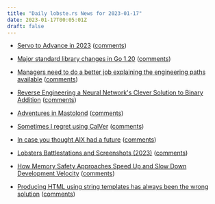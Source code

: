 ```yaml
---
title: "Daily lobste.rs News for 2023-01-17"
date: 2023-01-17T00:05:01Z
draft: false
---
```






- [Servo to Advance in 2023](https://servo.org/blog/2023/01/16/servo-2023/)
  ([comments](https://lobste.rs/s/yvkxmt/servo_advance_2023))



- [Major standard library changes in Go 1.20](https://blog.carlmjohnson.net/post/2023/golang-120-arenas-errors-responsecontroller/)
  ([comments](https://lobste.rs/s/kj74hc/major_standard_library_changes_go_1_20))



- [Managers need to do a better job explaining the engineering paths available](https://des.wtf/post/1-12-23-engineering-paths.html)
  ([comments](https://lobste.rs/s/xuqa2b/managers_need_do_better_job_explaining))



- [Reverse Engineering a Neural Network's Clever Solution to Binary Addition](https://cprimozic.net/blog/reverse-engineering-a-small-neural-network/)
  ([comments](https://lobste.rs/s/cohq8l/reverse_engineering_neural_network_s))



- [Adventures in Mastolond](https://searchtodon.social/Adventures-in-Mastoland.html)
  ([comments](https://lobste.rs/s/edlzew/adventures_mastolond))



- [Sometimes I regret using CalVer](https://jacobtomlinson.dev/posts/2023/sometimes-i-regret-using-calver/)
  ([comments](https://lobste.rs/s/bzmpqk/sometimes_i_regret_using_calver))



- [In case you thought AIX had a future](https://www.talospace.com/2023/01/in-case-you-thought-aix-had-future.html?m=1)
  ([comments](https://lobste.rs/s/4xmfod/case_you_thought_aix_had_future))



- [Lobsters Battlestations and Screenshots (2023)]()
  ([comments](https://lobste.rs/s/wkeaed/lobsters_battlestations_screenshots))



- [How Memory Safety Approaches Speed Up and Slow Down Development Velocity](https://verdagon.dev/blog/when-to-use-memory-safe-part-2)
  ([comments](https://lobste.rs/s/5vekqu/how_memory_safety_approaches_speed_up))



- [Producing HTML using string templates has always been the wrong solution](https://www.devever.net/~hl/stringtemplates)
  ([comments](https://lobste.rs/s/j4ajfo/producing_html_using_string_templates))


